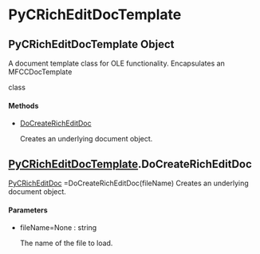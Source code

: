 # PyCRichEditDocTemplate

## PyCRichEditDocTemplate Object



A document template class for OLE functionality\.  Encapsulates an MFCCDocTemplate



 class

#### Methods


  - [DoCreateRichEditDoc](PyCRichEditDocTemplate.md#pycricheditdoctemplatedocreatericheditdoc)

    Creates an underlying document object\.&nbsp;

## [PyCRichEditDocTemplate](#pycricheditdoctemplate)\.DoCreateRichEditDoc

[PyCRichEditDoc](#pycricheditdoc) =DoCreateRichEditDoc\(fileName\)
Creates an underlying document object\.

#### Parameters


  - fileName=None : string

    The name of the file to load\.